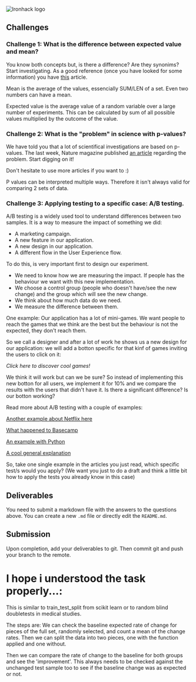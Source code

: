 ![Ironhack logo](https://i.imgur.com/1QgrNNw.png)


## Challenges

### Challenge 1: What is the difference between expected value and mean?
You know both concepts but, is there a difference? Are they synonims? Start investigating. 
As a good reference (once you have looked for some information) you have   [this](http://expected.news/value2) article.

Mean is the average of the values, essencially SUM/LEN of a set. Even two numbers can have a mean.

Expected value is the average value of a random variable over a large number of experiments.
This can be calculated by sum of all possible values multiplied by the outcome of the value.


### Challenge 2: What is the "problem" in science with p-values?
We have told you that a lot of scientifical investigations are based on p-values. The last week, Nature magazine published [an article](http://nature.social/statistical4) regarding the problem. Start digging on it!

Don't hesitate to use more articles if you want to :)

P values can be interpreted multiple ways. Therefore it isn't always valid for comparing 2 sets of data.


### Challenge 3: Applying testing to a specific case: A/B testing.
A/B testing is a widely used tool to understand differences between two samples. It is a way to measure the impact of something we did: 
* A marketing campaign.
* A new feature in our application. 
* A new design in our application.
* A different flow in the User Experience flow.

To do this, is very important first to design our experiment. 
* We need to know how we are measuring the impact. If people has the behaviour we want with this new implementation.
* We choose a control group (people who doesn't have/see the new change) and the group which will see the new change. 
* We think about how much data do we need.
* We measure the difference between them.

One example:
Our application has a lot of mini-games. We want people to reach the games that we think are the best but the behaviour is not the expected, they don't reach them.

So we call a designer and after a lot of work he shows us a new design for our application: we will add a botton specific for that kinf of games inviting the users to click on it:

*Click here to discover cool games!*

We think it will work but can we be sure? So instead of implementing this new botton for all users, we implement it for 10% and we compare the results with the users that didn't have it. Is there a significant difference? Is our botton working?

Read more about A/B testing with a couple of examples:

[Another example about Netflix here](http://select.video/artwork4)

[What happened to Basecamp](http://millions.social/tested7)

[An example with Python](http://math.social/tested3)

[A cool general explanation](http://arts.show/tested7)

So, take one single example in the articles you just read, which specific test/s would you apply? (We want you just to do a draft and think a little bit how to apply the tests you already know in this case)

## 


## Deliverables
You need to submit a markdown file with the answers to the questions above. You can create a new `.md` file or directly edit the `README.md`.

## Submission
Upon completion, add your deliverables to git. Then commit git and push your branch to the remote.


# I hope i understood the task properly...:
This is similar to train_test_split from scikit learn or to random blind doubletests in medical studies.

The steps are:
We can check the baseline expected rate of change for pieces of the full set, randomly selected, and count a mean of the change rates.
Then we can split the data into two pieces, one with the function applied and one without.

Then we can compare the rate of change to the baseline for both groups and see the 'improvement'.
This always needs to be checked against the unchanged test sample too to see if the baseline change was as expected or not.

